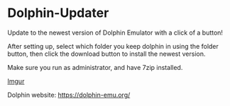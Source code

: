 # Dolphin-Updater
Update to the newest version of Dolphin Emulator with a click of a button!

After setting up, select which folder you keep dolphin in using the folder button, then click the download button to install the newest version.

Make sure you run as administrator, and have 7zip installed.

[Imgur](http://i.imgur.com/uEBMPwl.png)

Dolphin website:
https://dolphin-emu.org/
